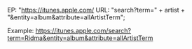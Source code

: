 EP: "https://itunes.apple.com/
URL: "search?term=" + artist + "&entity=album&attribute=allArtistTerm";

Example: https://itunes.apple.com/search?term=Ridma&entity=album&attribute=allArtistTerm